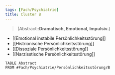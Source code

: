 ```yaml
---
tags: [Fach/Psychiatrie]
title: Cluster B
---
```

> (Abstract::**Dramatisch, Emotional, Impulsiv.**)
- [[Emotional instabile Persönlichkeitsstörung]]
- [[Histrionische Persönlichkeitsstörung]]
- [[Dissoziale Persönlichkeitsstörung]]
- [[Narzisstische Persönlichkeitsstörung]]
```dataview
TABLE Abstract
FROM #Fach/Psychiatrie/Persönlichkeitsstörung/B 
```